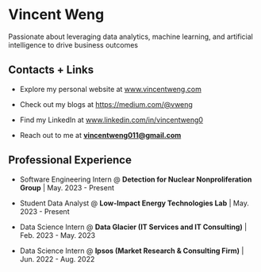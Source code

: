 # Vincent Weng

Passionate about leveraging data analytics, machine learning, and artificial intelligence to drive business outcomes

## Contacts + Links

- Explore my personal website at www.vincentweng.com

- Check out my blogs at https://medium.com/@vweng

- Find my LinkedIn at www.linkedin.com/in/vincentweng0

- Reach out to me at **vincentweng011@gmail.com**

## Professional Experience

- Software Engineering Intern @ **Detection for Nuclear Nonproliferation Group** | May. 2023 - Present
  
- Student Data Analyst @ **Low-Impact Energy Technologies Lab** | May. 2023 - Present
  
- Data Science Intern @ **Data Glacier (IT Services and IT Consulting)** | Feb. 2023 - May. 2023

- Data Science Intern @ **Ipsos (Market Research & Consulting Firm)** | Jun. 2022 - Aug. 2022
